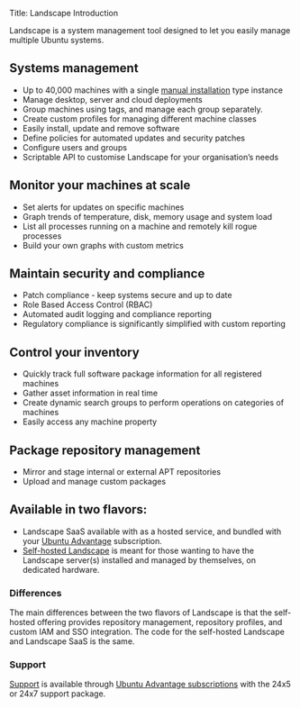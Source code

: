 Title: Landscape Introduction

Landscape is a system management tool designed to let you easily manage multiple Ubuntu systems.

## Systems management

 * Up to 40,000 machines with a single [manual installation](./landscape-install-manual.md) type instance
 * Manage desktop, server and cloud deployments
 * Group machines using tags, and manage each group separately.
 * Create custom profiles for managing different machine classes
 * Easily install, update and remove software
 * Define policies for automated updates and security patches
 * Configure users and groups
 * Scriptable API to customise Landscape for your organisation’s needs
 
## Monitor your machines at scale

 * Set alerts for updates on specific machines
 * Graph trends of temperature, disk, memory usage and system load
 * List all processes running on a machine and remotely kill rogue processes
 * Build your own graphs with custom metrics

## Maintain security and compliance

 * Patch compliance - keep systems secure and up to date
 * Role Based Access Control (RBAC)
 * Automated audit logging and compliance reporting
 * Regulatory compliance is significantly simplified with custom reporting

## Control your inventory

 * Quickly track full software package information for all registered machines
 * Gather asset information in real time
 * Create dynamic search groups to perform operations on categories of machines
 * Easily access any machine property

## Package repository management

 * Mirror and stage internal or external APT repositories
 * Upload and manage custom packages

## Available in two flavors:

 * Landscape SaaS available with as a hosted service, and bundled with your [Ubuntu Advantage](https://ubuntu.com/advantage) subscription.
 * [Self-hosted Landscape](./onprem.md) is meant for those wanting to have the Landscape server(s) installed and managed by themselves, on dedicated hardware.

### Differences

The main differences between the two flavors of Landscape is that the self-hosted offering provides repository management, repository profiles, and custom IAM and SSO integration. The code for the self-hosted Landscape and Landscape SaaS is the same.

### Support

[Support](https://support.canonical.com/) is available through [Ubuntu Advantage subscriptions](https://ubuntu.com/advantage/subscribe) with the 24x5 or 24x7 support package.